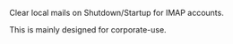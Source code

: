Clear local mails on Shutdown/Startup for IMAP accounts.

This is mainly designed for corporate-use.
